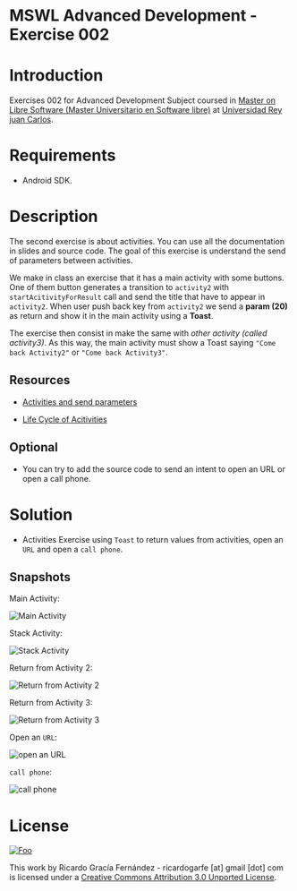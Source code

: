 MSWL Advanced Development - Exercise 002
=========================================

# Introduction

Exercises 002 for Advanced Development Subject coursed in [Master on Libre Software (Master Universitario en Software libre)](http://master.libresoft.es/) at [Universidad Rey juan Carlos](http://www.urjc.es/).

# Requirements

* Android SDK.

# Description 

The second exercise is about activities. You can use all the documentation in slides and source code. The goal of this exercise is understand the send of parameters between activities.

We make in class an exercise that it has a main activity with some buttons. One of them button generates a transition to `activity2` with `startAcitivityForResult` call and send the title that have to appear in `activity2`. When user push back key from `activity2` we send a **param (20)** as return and show it in the main activity using a **Toast**.

The exercise then consist in make the same with _other activity (called activity3)_. As this way, the main activity must show a Toast saying `"Come back Activity2"` or `"Come back Activity3"`.

## Resources

*  [Activities and send parameters](https://github.com/rocapal/android-examples/tree/master/02.1-Activities)

*  [Life Cycle of Acitivities](https://github.com/rocapal/android-examples/tree/master/02.2-ActivitiesLifeCycle)

## Optional

* You can try to add the source code to send an intent to open an URL or open a call phone.

# Solution

* Activities Exercise using `Toast` to return values from activities, open an `URL` and open a `call phone`.

## Snapshots

Main Activity:

![Main Activity](https://raw.github.com/ricardogarfe/mswl-advanced-development/master/android/exercises/ActivitiesExercise/assets/main-activity.png)

Stack Activity:

![Stack Activity](https://raw.github.com/ricardogarfe/mswl-advanced-development/master/android/exercises/ActivitiesExercise/assets/stack-activity.png)

Return from Activity 2:

![Return from Activity 2](https://raw.github.com/ricardogarfe/mswl-advanced-development/master/android/exercises/ActivitiesExercise/assets/activity-2-toast.png)

Return from Activity 3:

![Return from Activity 3](https://raw.github.com/ricardogarfe/mswl-advanced-development/master/android/exercises/ActivitiesExercise/assets/activity-3-toast.png)

Open an `URL`:

![open an `URL`](https://raw.github.com/ricardogarfe/mswl-advanced-development/master/android/exercises/ActivitiesExercise/assets/activity-browser.png)

`call phone`:

![`call phone`](https://raw.github.com/ricardogarfe/mswl-advanced-development/master/android/exercises/ActivitiesExercise/assets/activity-call.png)

# License

<a href="http://creativecommons.org/licenses/by/3.0/" rel="Creative Commons Attribution 3.0">![Foo](http://i.creativecommons.org/l/by/3.0/88x31.png)</a>

This work by Ricardo Gracía Fernández - ricardogarfe [at] gmail [dot] com is licensed under a [Creative Commons Attribution 3.0 Unported License](http://creativecommons.org/licenses/by/3.0/).

